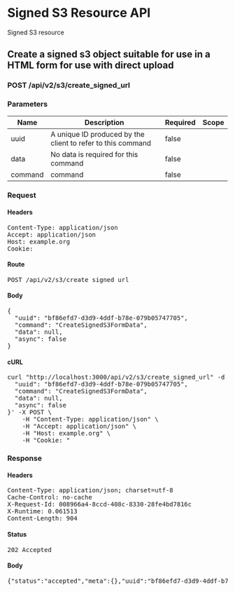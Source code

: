 # Signed S3 Resource API

Signed S3 resource

## Create a signed s3 object suitable for use in a HTML form for use with direct upload

### POST /api/v2/s3/create_signed_url

### Parameters

| Name | Description | Required | Scope |
|------|-------------|----------|-------|
| uuid | A unique ID produced by the client to refer to this command | false |  |
| data | No data is required for this command | false |  |
| command |  command | false |  |

### Request

#### Headers

<pre>Content-Type: application/json
Accept: application/json
Host: example.org
Cookie: </pre>

#### Route

<pre>POST /api/v2/s3/create_signed_url</pre>

#### Body

<pre>{
  "uuid": "bf86efd7-d3d9-4ddf-b78e-079b05747705",
  "command": "CreateSignedS3FormData",
  "data": null,
  "async": false
}</pre>

#### cURL

<pre class="request">curl &quot;http://localhost:3000/api/v2/s3/create_signed_url&quot; -d &#39;{
  &quot;uuid&quot;: &quot;bf86efd7-d3d9-4ddf-b78e-079b05747705&quot;,
  &quot;command&quot;: &quot;CreateSignedS3FormData&quot;,
  &quot;data&quot;: null,
  &quot;async&quot;: false
}&#39; -X POST \
	-H &quot;Content-Type: application/json&quot; \
	-H &quot;Accept: application/json&quot; \
	-H &quot;Host: example.org&quot; \
	-H &quot;Cookie: &quot;</pre>

### Response

#### Headers

<pre>Content-Type: application/json; charset=utf-8
Cache-Control: no-cache
X-Request-Id: 008966a4-8ccd-408c-8330-28fe4bd7816c
X-Runtime: 0.061513
Content-Length: 904</pre>

#### Status

<pre>202 Accepted</pre>

#### Body

<pre>{"status":"accepted","meta":{},"uuid":"bf86efd7-d3d9-4ddf-b78e-079b05747705","data":{"fields":{"key":"direct_uploads/6594cd16-1ddb-4b56-8db4-bb0e0f7766cc","success_action_status":"201","policy":"eyJleHBpcmF0aW9uIjoiMjAxOS0wMS0wOFQxOTowMToyNFoiLCJjb25kaXRpb25zIjpbeyJidWNrZXQiOiJldGFwaWRpcmVjdGJ1Y2tldHRlc3QifSx7ImtleSI6ImRpcmVjdF91cGxvYWRzLzY1OTRjZDE2LTFkZGItNGI1Ni04ZGI0LWJiMGUwZjc3NjZjYyJ9LHsic3VjY2Vzc19hY3Rpb25fc3RhdHVzIjoiMjAxIn0seyJ4LWFtei1jcmVkZW50aWFsIjoiYWNjZXNzS2V5MS8yMDE5MDEwOC91cy1lYXN0LTEvczMvYXdzNF9yZXF1ZXN0In0seyJ4LWFtei1hbGdvcml0aG0iOiJBV1M0LUhNQUMtU0hBMjU2In0seyJ4LWFtei1kYXRlIjoiMjAxOTAxMDhUMTgwMTI0WiJ9XX0=","x-amz-credential":"accessKey1/20190108/us-east-1/s3/aws4_request","x-amz-algorithm":"AWS4-HMAC-SHA256","x-amz-date":"20190108T180124Z","x-amz-signature":"27dcb3c6ce781eca169592ab295f2a734e4e155208d3c91aecdab8fe80aa2b9e"},"url":"http://localhost:9000/etapidirectbuckettest"}}</pre>
